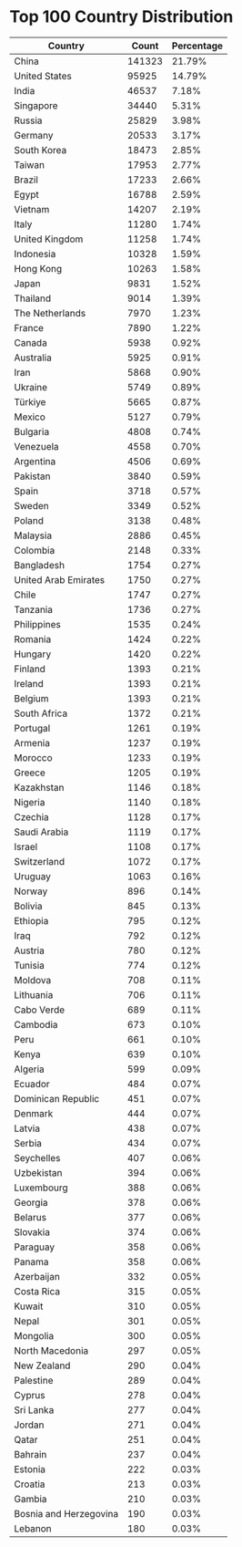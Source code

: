 # Top 100 Country Distribution
| Country | Count | Percentage |
|----|----|----|
| China | 141323 | 21.79% |
| United States | 95925 | 14.79% |
| India | 46537 | 7.18% |
| Singapore | 34440 | 5.31% |
| Russia | 25829 | 3.98% |
| Germany | 20533 | 3.17% |
| South Korea | 18473 | 2.85% |
| Taiwan | 17953 | 2.77% |
| Brazil | 17233 | 2.66% |
| Egypt | 16788 | 2.59% |
| Vietnam | 14207 | 2.19% |
| Italy | 11280 | 1.74% |
| United Kingdom | 11258 | 1.74% |
| Indonesia | 10328 | 1.59% |
| Hong Kong | 10263 | 1.58% |
| Japan | 9831 | 1.52% |
| Thailand | 9014 | 1.39% |
| The Netherlands | 7970 | 1.23% |
| France | 7890 | 1.22% |
| Canada | 5938 | 0.92% |
| Australia | 5925 | 0.91% |
| Iran | 5868 | 0.90% |
| Ukraine | 5749 | 0.89% |
| Türkiye | 5665 | 0.87% |
| Mexico | 5127 | 0.79% |
| Bulgaria | 4808 | 0.74% |
| Venezuela | 4558 | 0.70% |
| Argentina | 4506 | 0.69% |
| Pakistan | 3840 | 0.59% |
| Spain | 3718 | 0.57% |
| Sweden | 3349 | 0.52% |
| Poland | 3138 | 0.48% |
| Malaysia | 2886 | 0.45% |
| Colombia | 2148 | 0.33% |
| Bangladesh | 1754 | 0.27% |
| United Arab Emirates | 1750 | 0.27% |
| Chile | 1747 | 0.27% |
| Tanzania | 1736 | 0.27% |
| Philippines | 1535 | 0.24% |
| Romania | 1424 | 0.22% |
| Hungary | 1420 | 0.22% |
| Finland | 1393 | 0.21% |
| Ireland | 1393 | 0.21% |
| Belgium | 1393 | 0.21% |
| South Africa | 1372 | 0.21% |
| Portugal | 1261 | 0.19% |
| Armenia | 1237 | 0.19% |
| Morocco | 1233 | 0.19% |
| Greece | 1205 | 0.19% |
| Kazakhstan | 1146 | 0.18% |
| Nigeria | 1140 | 0.18% |
| Czechia | 1128 | 0.17% |
| Saudi Arabia | 1119 | 0.17% |
| Israel | 1108 | 0.17% |
| Switzerland | 1072 | 0.17% |
| Uruguay | 1063 | 0.16% |
| Norway | 896 | 0.14% |
| Bolivia | 845 | 0.13% |
| Ethiopia | 795 | 0.12% |
| Iraq | 792 | 0.12% |
| Austria | 780 | 0.12% |
| Tunisia | 774 | 0.12% |
| Moldova | 708 | 0.11% |
| Lithuania | 706 | 0.11% |
| Cabo Verde | 689 | 0.11% |
| Cambodia | 673 | 0.10% |
| Peru | 661 | 0.10% |
| Kenya | 639 | 0.10% |
| Algeria | 599 | 0.09% |
| Ecuador | 484 | 0.07% |
| Dominican Republic | 451 | 0.07% |
| Denmark | 444 | 0.07% |
| Latvia | 438 | 0.07% |
| Serbia | 434 | 0.07% |
| Seychelles | 407 | 0.06% |
| Uzbekistan | 394 | 0.06% |
| Luxembourg | 388 | 0.06% |
| Georgia | 378 | 0.06% |
| Belarus | 377 | 0.06% |
| Slovakia | 374 | 0.06% |
| Paraguay | 358 | 0.06% |
| Panama | 358 | 0.06% |
| Azerbaijan | 332 | 0.05% |
| Costa Rica | 315 | 0.05% |
| Kuwait | 310 | 0.05% |
| Nepal | 301 | 0.05% |
| Mongolia | 300 | 0.05% |
| North Macedonia | 297 | 0.05% |
| New Zealand | 290 | 0.04% |
| Palestine | 289 | 0.04% |
| Cyprus | 278 | 0.04% |
| Sri Lanka | 277 | 0.04% |
| Jordan | 271 | 0.04% |
| Qatar | 251 | 0.04% |
| Bahrain | 237 | 0.04% |
| Estonia | 222 | 0.03% |
| Croatia | 213 | 0.03% |
| Gambia | 210 | 0.03% |
| Bosnia and Herzegovina | 190 | 0.03% |
| Lebanon | 180 | 0.03% |
